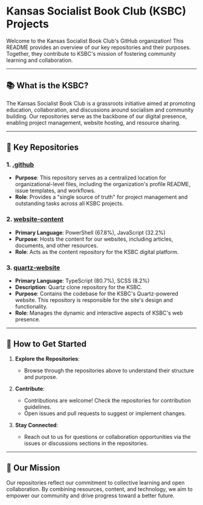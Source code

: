 # Kansas Socialist Book Club (KSBC) Projects

Welcome to the Kansas Socialist Book Club's GitHub organization! This README provides an overview of our key repositories and their purposes. Together, they contribute to KSBC's mission of fostering community learning and collaboration.

---

## 📚 What is the KSBC?
The Kansas Socialist Book Club is a grassroots initiative aimed at promoting education, collaboration, and discussions around socialism and community building. Our repositories serve as the backbone of our digital presence, enabling project management, website hosting, and resource sharing.

---

## 📂 Key Repositories

### 1. [.github](https://github.com/ks-sbc/.github)
- **Purpose**: This repository serves as a centralized location for organizational-level files, including the organization's profile README, issue templates, and workflows.
- **Role**: Provides a "single source of truth" for project management and outstanding tasks across all KSBC projects.

### 2. [website-content](https://github.com/ks-sbc/website-content)
- **Primary Language**: PowerShell (67.8%), JavaScript (32.2%)
- **Purpose**: Hosts the content for our websites, including articles, documents, and other resources.
- **Role**: Acts as the content repository for the KSBC digital platform.

### 3. [quartz-website](https://github.com/ks-sbc/quartz-website)
- **Primary Language**: TypeScript (80.7%), SCSS (8.2%)
- **Description**: Quartz clone repository for the KSBC.
- **Purpose**: Contains the codebase for the KSBC's Quartz-powered website. This repository is responsible for the site's design and functionality.
- **Role**: Manages the dynamic and interactive aspects of KSBC's web presence.

---

## 🚀 How to Get Started

1. **Explore the Repositories**:
   - Browse through the repositories above to understand their structure and purpose.

2. **Contribute**:
   - Contributions are welcome! Check the repositories for contribution guidelines.
   - Open issues and pull requests to suggest or implement changes.

3. **Stay Connected**:
   - Reach out to us for questions or collaboration opportunities via the issues or discussions sections in the repositories.

---

## 🌟 Our Mission
Our repositories reflect our commitment to collective learning and open collaboration. By combining resources, content, and technology, we aim to empower our community and drive progress toward a better future.

